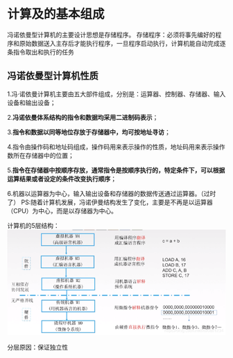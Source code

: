 

# 计算及的基本组成

冯诺依曼型计算机的主要设计思想是存储程序。
存储程序：必须将事先编好的程序和原始数据送入主存后才能执行程序，一旦程序启动执行，计算机能自动完成逐条指令取出和执行的任务
## 冯诺依曼型计算机性质
1.冯·诺依曼计算机主要由五大部件组成，分别是：运算器、控制器、存储器、输入设备和输出设备；

2.**冯诺依曼体系结构的指令和数据均采用二进制码表示**；

3.**指令和数据以同等地位存放于存储器中，均可按地址寻访**；

4.指令由操作码和地址码组成，操作码用来表示操作的性质，地址码用来表示操作数所在存储器中的位置；

5.**指令在存储器中按顺序存放，通常指令是按顺序执行的，特定条件下，可以根据运算结果或者设定的条件改变执行顺序**；

6.机器以运算器为中心，输入输出设备和存储器的数据传送通过运算器。（过时了）
PS:随着计算机发展，冯诺伊曼结构发生了变化，主要是不再是以运算器（CPU）为中心，而是以存储器为中心。

计算机的5层结构：
![输入图片说明](/imgs/2025-06-30/leM7fqYYpXk4YrsD.png)

分层原因：保证独立性
<!--stackedit_data:
eyJoaXN0b3J5IjpbLTMyNjA3NTY2OSwtMTcwOTM0MzE0NCwyMD
E2NzYzNjE4XX0=
-->